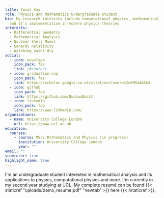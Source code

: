 ```yaml
---
title: Yuval Kay
role: Physics and Mathematics Undergraduate student
bio: My research interests include computational physics, mathematical analysis
  and it's implementation in modern physics theories
interests:
  - Differential Geometry
  - Mathematical Analysis
  - Nuclear Shell Model
  - General Relativity
  - Watching paint dry
social:
  - icon: envelope
    icon_pack: fas
    link: /#contact
  - icon: graduation-cap
    icon_pack: fas
    link: https://scholar.google.co.uk/citations?user=sIwtMXoAAAAJ
  - icon: github
    icon_pack: fab
    link: https://github.com/QuoLuxDucit
  - icon: linkedin
    icon_pack: fab
    link: https://www.linkedin.com/
organizations:
  - name: University College London
    url: https://www.ucl.ac.uk
education:
  courses:
    - course: MSci Mathematics and Physics (in progress)
      institution: University College London
      year: ""
email: ""
superuser: true
highlight_name: true
---
```

I'm an undergraduate student interested in mathematical analysis and its applications to physics, computational physics and more. I'm currently in my second year studying at UCL. My complete resumé can be found {{< staticref "uploads/demo_resume.pdf" "newtab" >}} here {{< /staticref >}}.